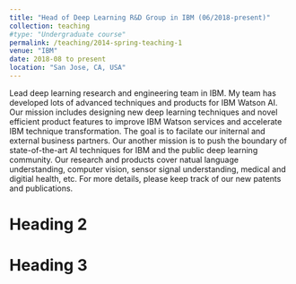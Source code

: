 ```yaml
---
title: "Head of Deep Learning R&D Group in IBM (06/2018-present)"
collection: teaching
#type: "Undergraduate course"
permalink: /teaching/2014-spring-teaching-1
venue: "IBM"
date: 2018-08 to present
location: "San Jose, CA, USA"
---
```

Lead deep learning research and engineering team in IBM.
My team has developed lots of advanced techniques and products for IBM Watson AI. Our mission includes designing new 
deep learning techniques and novel efficient product features to improve IBM Watson services and accelerate IBM technique transformation. The goal is to facilate our initernal and external business partners. Our another mission is to push the boundary of state-of-the-art AI techniques for IBM and the public deep learning community. Our research and products cover natual language understanding, computer vision, sensor signal understanding, medical and digitial health, etc. For more details, please keep track of our new patents and publications.



Heading 2
======

Heading 3
======